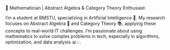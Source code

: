 🔢 Mathematician | Abstract Algebra & Category Theory Enthusiast

I’m a student at BMSTU, specializing in Artificial Intelligence 🤖. My research focuses on Abstract Algebra 🧮 and Category Theory 📚, applying these concepts to real-world IT challenges. I’m passionate about using mathematics to solve complex problems in tech, especially in algorithms, optimization, and data analysis 📊💡.
